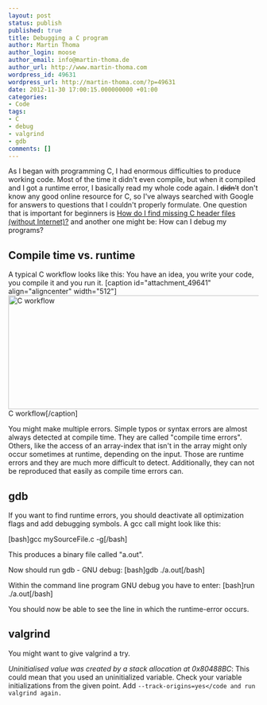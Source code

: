 ```yaml
---
layout: post
status: publish
published: true
title: Debugging a C program
author: Martin Thoma
author_login: moose
author_email: info@martin-thoma.de
author_url: http://www.martin-thoma.com
wordpress_id: 49631
wordpress_url: http://martin-thoma.com/?p=49631
date: 2012-11-30 17:00:15.000000000 +01:00
categories:
- Code
tags:
- C
- debug
- valgrind
- gdb
comments: []
---
```

As I began with programming C, I had enormous difficulties to produce working code. Most of the time it didn't even compile, but when it compiled and I got a runtime error, I basically read my whole code again. I <strike>didn't</strike> don't know any good online resource for C, so I've always searched with Google for answers to questions that I couldn't properly formulate. One question that is important for beginners is <a href="http://stackoverflow.com/q/12949290/562769">How do I find missing C header files (without Internet)?</a> and another one might be: How can I debug my programs?

<h2>Compile time vs. runtime</h2>
A typical C workflow looks like this: You have an idea, you write your code, you compile it and you run it.
[caption id="attachment_49641" align="aligncenter" width="512"]<a href="http://martin-thoma.com/wp-content/uploads/2012/11/c-workflow.png"><img src="http://martin-thoma.com/wp-content/uploads/2012/11/c-workflow.png" alt="C workflow" title="C workflow" width="512" height="229" class="size-full wp-image-49641" /></a> C workflow[/caption]

You might make multiple errors. Simple typos or syntax errors are almost always detected at compile time. They are called "compile time errors". Others, like the access of an array-index that isn't in the array might only occur sometimes at runtime, depending on the input. Those are runtime errors and they are much more difficult to detect. Additionally, they can not be reproduced that easily as compile time errors can.

<h2>gdb</h2>
If you want to find runtime errors, you should deactivate all optimization flags and add debugging symbols. A gcc call might look like this:

[bash]gcc mySourceFile.c -g[/bash]

This produces a binary file called "a.out".

Now should run gdb - GNU debug:
[bash]gdb ./a.out[/bash]

Within the command line program GNU debug you have to enter:
[bash]run ./a.out[/bash]

You should now be able to see the line in which the runtime-error occurs.

<h2>valgrind</h2>
You might want to give valgrind a try.

<em>Uninitialised value was created by a stack allocation at 0x80488BC</em>: This could mean that you used an uninitialized variable. Check your variable initializations from the given point. Add <code>--track-origins=yes</code and run valgrind again.

